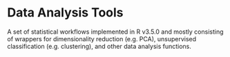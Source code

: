 # Data Analysis Tools
A set of statistical workflows implemented in R v3.5.0 and mostly consisting of wrappers for dimensionality reduction (e.g. PCA), unsupervised classification (e.g. clustering), and other data analysis functions.
